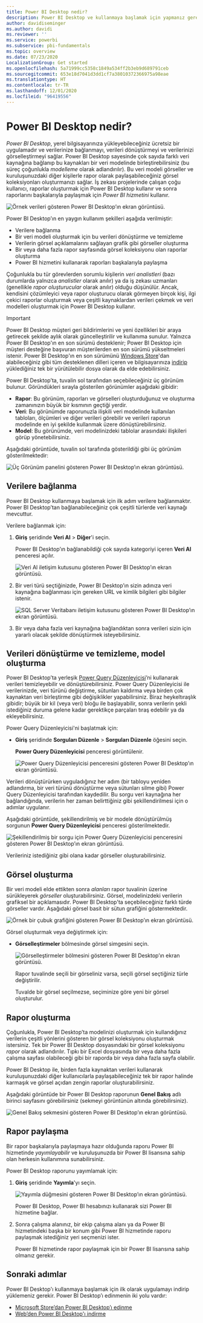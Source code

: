 ```yaml
---
title: Power BI Desktop nedir?
description: Power BI Desktop ve kullanmaya başlamak için yapmanız gerekenler hakkında bilgi edinin.
author: davidiseminger
ms.author: davidi
ms.reviewer: ''
ms.service: powerbi
ms.subservice: pbi-fundamentals
ms.topic: overview
ms.date: 07/23/2020
LocalizationGroup: Get started
ms.openlocfilehash: 5a71999cc5358c1849a534ff2b3eb9d689791ceb
ms.sourcegitcommit: 653e18d7041d3dd1cf7a38010372366975a98eae
ms.translationtype: HT
ms.contentlocale: tr-TR
ms.lasthandoff: 12/01/2020
ms.locfileid: "96419556"
---
```

# <a name="what-is-power-bi-desktop"></a>Power BI Desktop nedir?

*Power BI Desktop*, yerel bilgisayarınıza yükleyebileceğiniz ücretsiz bir uygulamadır ve verilerinize bağlanmayı, verileri dönüştürmeyi ve verilerinizi görselleştirmeyi sağlar. Power BI Desktop sayesinde çok sayıda farklı veri kaynağına bağlanıp bu kaynakları bir veri modelinde birleştirebilirsiniz (bu süreç çoğunlukla *modelleme* olarak adlandırılır). Bu veri modeli görseller ve kuruluşunuzdaki diğer kişilerle rapor olarak paylaşabileceğiniz görsel koleksiyonları oluşturmanızı sağlar. İş zekası projelerinde çalışan çoğu kullanıcı, raporlar oluşturmak için Power BI Desktop kullanır ve sonra raporlarını başkalarıyla paylaşmak için *Power BI hizmetini* kullanır.

![Örnek verileri gösteren Power BI Desktop’ın ekran görüntüsü.](media/desktop-what-is-desktop/what-is-desktop_01.png)

Power BI Desktop’ın en yaygın kullanım şekilleri aşağıda verilmiştir:

* Verilere bağlanma
* Bir veri modeli oluşturmak için bu verileri dönüştürme ve temizleme
* Verilerin görsel açıklamalarını sağlayan grafik gibi görseller oluşturma
* Bir veya daha fazla rapor sayfasında görsel koleksiyonu olan raporlar oluşturma
* Power BI hizmetini kullanarak raporları başkalarıyla paylaşma

Çoğunlukla bu tür görevlerden sorumlu kişilerin *veri analistleri* (bazı durumlarda yalnızca *analistler* olarak anılır) ya da iş zekası uzmanları (genellikle *rapor oluşturucular* olarak anılır) olduğu düşünülür. Ancak, kendisini çözümleyici veya rapor oluşturucu olarak görmeyen birçok kişi, ilgi çekici raporlar oluşturmak veya çeşitli kaynaklardan verileri çekmek ve veri modelleri oluşturmak için Power BI Desktop kullanır.


> [!IMPORTANT]
> Power BI Desktop müşteri geri bildirimlerini ve yeni özellikleri bir araya getirecek şekilde aylık olarak güncelleştirilir ve kullanıma sunulur. Yalnızca Power BI Desktop'ın en son sürümü desteklenir; Power BI Desktop için müşteri desteğine başvuran müşterilerden en son sürümü yükseltmeleri istenir. Power BI Desktop'ın en son sürümünü [Windows Store](https://aka.ms/pbidesktopstore)'dan alabileceğiniz gibi tüm desteklenen dilleri içeren ve bilgisayarınıza [indirip](https://www.microsoft.com/download/details.aspx?id=58494) yüklediğiniz tek bir yürütülebilir dosya olarak da elde edebilirsiniz.


Power BI Desktop’ta, tuvalin sol tarafından seçebileceğiniz üç görünüm bulunur. Göründükleri sırayla gösterilen görünümler aşağıdaki gibidir:
* **Rapor**: Bu görünüm, raporları ve görselleri oluşturduğunuz ve oluşturma zamanınızın büyük bir kısmının geçtiği yerdir.
* **Veri**: Bu görünümde raporunuzla ilişkili veri modelinde kullanılan tabloları, ölçümleri ve diğer verileri görebilir ve verileri raporun modelinde en iyi şekilde kullanmak üzere dönüştürebilirsiniz.
* **Model**: Bu görünümde, veri modelinizdeki tablolar arasındaki ilişkileri görüp yönetebilirsiniz.

Aşağıdaki görüntüde, tuvalin sol tarafında gösterildiği gibi üç görünüm gösterilmektedir:

![Üç Görünüm panelini gösteren Power BI Desktop’ın ekran görüntüsü.](media/desktop-what-is-desktop/what-is-desktop-07.png)
 

## <a name="connect-to-data"></a>Verilere bağlanma
Power BI Desktop kullanmaya başlamak için ilk adım verilere bağlanmaktır. Power BI Desktop’tan bağlanabileceğiniz çok çeşitli türlerde veri kaynağı mevcuttur. 

Verilere bağlanmak için:

1. **Giriş** şeridinde **Veri Al** > **Diğer**'i seçin. 

   Power BI Desktop’ın bağlanabildiği çok sayıda kategoriyi içeren **Veri Al** penceresi açılır.

   ![Veri Al iletişim kutusunu gösteren Power BI Desktop’ın ekran görüntüsü.](media/desktop-what-is-desktop/what-is-desktop_02.png)

2. Bir veri türü seçtiğinizde, Power BI Desktop’ın sizin adınıza veri kaynağına bağlanması için gereken URL ve kimlik bilgileri gibi bilgiler istenir.

   ![SQL Server Veritabanı iletişim kutusunu gösteren Power BI Desktop’ın ekran görüntüsü.](media/desktop-what-is-desktop/what-is-desktop_03.png)

3. Bir veya daha fazla veri kaynağına bağlandıktan sonra verileri sizin için yararlı olacak şekilde dönüştürmek isteyebilirsiniz.

## <a name="transform-and-clean-data-create-a-model"></a>Verileri dönüştürme ve temizleme, model oluşturma

Power BI Desktop’ta yerleşik [Power Query Düzenleyicisi](../transform-model/desktop-query-overview.md)’ni kullanarak verileri temizleyebilir ve dönüştürebilirsiniz. Power Query Düzenleyicisi ile verilerinizde, veri türünü değiştirme, sütunları kaldırma veya birden çok kaynaktan veri birleştirme gibi değişiklikler yapabilirsiniz. Biraz heykeltıraşlık gibidir; büyük bir kil (veya veri) bloğu ile başlayabilir, sonra verilerin şekli istediğiniz duruma gelene kadar gerektikçe parçaları tıraş edebilir ya da ekleyebilirsiniz. 

Power Query Düzenleyicisi'ni başlatmak için:

- **Giriş** şeridinde **Sorguları Düzenle** > **Sorguları Düzenle** öğesini seçin.

   **Power Query Düzenleyicisi** penceresi görüntülenir.

   ![Power Query Düzenleyicisi penceresini gösteren Power BI Desktop’ın ekran görüntüsü.](media/desktop-getting-started/designer_gsg_editquery.png)

Verileri dönüştürürken uyguladığınız her adım (bir tabloyu yeniden adlandırma, bir veri türünü dönüştürme veya sütunları silme gibi) Power Query Düzenleyicisi tarafından kaydedilir. Bu sorgu veri kaynağına her bağlandığında, verilerin her zaman belirttiğiniz gibi şekillendirilmesi için o adımlar uygulanır.

Aşağıdaki görüntüde, şekillendirilmiş ve bir modele dönüştürülmüş sorgunun **Power Query Düzenleyicisi** penceresi gösterilmektedir.

 ![Şekillendirilmiş bir sorgu için Power Query Düzenleyicisi penceresini gösteren Power BI Desktop’ın ekran görüntüsü.](media/desktop-getting-started/shapecombine_querysettingsfinished.png)

Verileriniz istediğiniz gibi olana kadar görseller oluşturabilirsiniz. 

## <a name="create-visuals"></a>Görsel oluşturma 

Bir veri modeli elde ettikten sonra *alanları* rapor tuvalinin üzerine sürükleyerek *görseller* oluşturabilirsiniz. Görsel, modelinizdeki verilerin grafiksel bir açıklamasıdır. Power BI Desktop'ta seçebileceğiniz farklı türde görseller vardır. Aşağıdaki görsel basit bir sütun grafiğini göstermektedir. 

![Örnek bir çubuk grafiğini gösteren Power BI Desktop’ın ekran görüntüsü.](media/desktop-what-is-desktop/what-is-desktop_04.png)

Görsel oluşturmak veya değiştirmek için: 

- **Görselleştirmeler** bölmesinde görsel simgesini seçin. 

   ![Görselleştirmeler bölmesini gösteren Power BI Desktop’ın ekran görüntüsü.](media/desktop-what-is-desktop/what-is-desktop_05.png)

   Rapor tuvalinde seçili bir görseliniz varsa, seçili görsel seçtiğiniz türle değiştirilir. 

   Tuvalde bir görsel seçilmezse, seçiminize göre yeni bir görsel oluşturulur.


## <a name="create-reports"></a>Rapor oluşturma

Çoğunlukla, Power BI Desktop’ta modelinizi oluşturmak için kullandığınız verilerin çeşitli yönlerini gösteren bir görsel koleksiyonu oluşturmak istersiniz. Tek bir Power BI Desktop dosyasındaki bir görsel koleksiyonu *rapor* olarak adlandırılır. Tıpkı bir Excel dosyasında bir veya daha fazla çalışma sayfası olabileceği gibi bir raporda bir veya daha fazla sayfa olabilir.

Power BI Desktop ile, birden fazla kaynaktan verileri kullanarak kuruluşunuzdaki diğer kullanıcılarla paylaşabileceğiniz tek bir rapor halinde karmaşık ve görsel açıdan zengin raporlar oluşturabilirsiniz.

Aşağıdaki görüntüde bir Power BI Desktop raporunun **Genel Bakış** adlı birinci sayfasını görebilirsiniz (sekmeyi görüntünün altında görebilirsiniz). 

![Genel Bakış sekmesini gösteren Power BI Desktop’ın ekran görüntüsü.](media/desktop-what-is-desktop/what-is-desktop_01.png)

## <a name="share-reports"></a>Rapor paylaşma

Bir rapor başkalarıyla paylaşmaya hazır olduğunda raporu Power BI hizmetinde *yayımlayabilir* ve kuruluşunuzda bir Power BI lisansına sahip olan herkesin kullanımına sunabilirsiniz. 

Power BI Desktop raporunu yayımlamak için: 

1. **Giriş** şeridinde **Yayımla**'yı seçin.

   ![Yayımla düğmesini gösteren Power BI Desktop’ın ekran görüntüsü.](media/desktop-what-is-desktop/what-is-desktop_06.png)

   Power BI Desktop, Power BI hesabınızı kullanarak sizi Power BI hizmetine bağlar. 

2. Sonra çalışma alanınız, bir ekip çalışma alanı ya da Power BI hizmetindeki başka bir konum gibi Power BI hizmetinde raporu paylaşmak istediğiniz yeri seçmenizi ister. 

   Power BI hizmetinde rapor paylaşmak için bir Power BI lisansına sahip olmanız gerekir.


## <a name="next-steps"></a>Sonraki adımlar

Power BI Desktop'ı kullanmaya başlamak için ilk olarak uygulamayı indirip yüklemeniz gerekir. Power BI Desktop’ı edinmenin iki yolu vardır:

* [Microsoft Store’dan Power BI Desktop’ı edinme](https://aka.ms/pbidesktopstore)
* [Web’den Power BI Desktop'ı indirme](https://www.microsoft.com/download/details.aspx?id=58494)